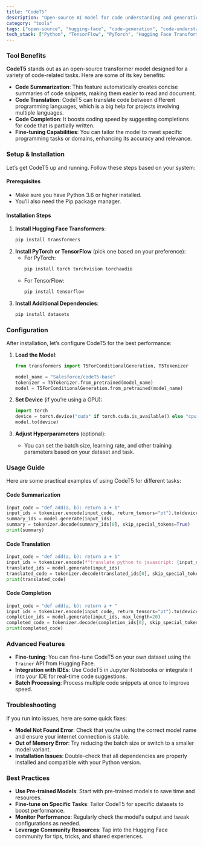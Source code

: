 ```yaml
---
title: "CodeT5"
description: "Open-source AI model for code understanding and generation, enabling developers to enhance productivity through code summarization, translation, and completion."
category: "tools"
tags: ["open-source", "hugging-face", "code-generation", "code-understanding", "research", "transformer", "NLP", "machine-learning"]
tech_stack: ["Python", "TensorFlow", "PyTorch", "Hugging Face Transformers", "Jupyter Notebook"]
---
```


### Tool Benefits
**CodeT5** stands out as an open-source transformer model designed for a variety of code-related tasks. Here are some of its key benefits:

- **Code Summarization**: This feature automatically creates concise summaries of code snippets, making them easier to read and document.
- **Code Translation**: CodeT5 can translate code between different programming languages, which is a big help for projects involving multiple languages.
- **Code Completion**: It boosts coding speed by suggesting completions for code that is partially written.
- **Fine-tuning Capabilities**: You can tailor the model to meet specific programming tasks or domains, enhancing its accuracy and relevance.

### Setup & Installation
Let’s get CodeT5 up and running. Follow these steps based on your system:

#### Prerequisites
- Make sure you have Python 3.6 or higher installed.
- You’ll also need the Pip package manager.

#### Installation Steps
1. **Install Hugging Face Transformers**:
   ```bash
   pip install transformers
   ```
2. **Install PyTorch or TensorFlow** (pick one based on your preference):
   - For PyTorch:
     ```bash
     pip install torch torchvision torchaudio
     ```
   - For TensorFlow:
     ```bash
     pip install tensorflow
     ```
3. **Install Additional Dependencies**:
   ```bash
   pip install datasets
   ```

### Configuration
After installation, let’s configure CodeT5 for the best performance:

1. **Load the Model**:
   ```python
   from transformers import T5ForConditionalGeneration, T5Tokenizer

   model_name = "Salesforce/codeT5-base"
   tokenizer = T5Tokenizer.from_pretrained(model_name)
   model = T5ForConditionalGeneration.from_pretrained(model_name)
   ```

2. **Set Device** (if you’re using a GPU):
   ```python
   import torch
   device = torch.device("cuda" if torch.cuda.is_available() else "cpu")
   model.to(device)
   ```

3. **Adjust Hyperparameters** (optional):
   - You can set the batch size, learning rate, and other training parameters based on your dataset and task.

### Usage Guide
Here are some practical examples of using CodeT5 for different tasks:

#### Code Summarization
```python
input_code = "def add(a, b): return a + b"
input_ids = tokenizer.encode(input_code, return_tensors="pt").to(device)
summary_ids = model.generate(input_ids)
summary = tokenizer.decode(summary_ids[0], skip_special_tokens=True)
print(summary)
```

#### Code Translation
```python
input_code = "def add(a, b): return a + b"
input_ids = tokenizer.encode(f"translate python to javascript: {input_code}", return_tensors="pt").to(device)
translated_ids = model.generate(input_ids)
translated_code = tokenizer.decode(translated_ids[0], skip_special_tokens=True)
print(translated_code)
```

#### Code Completion
```python
input_code = "def add(a, b): return a + "
input_ids = tokenizer.encode(input_code, return_tensors="pt").to(device)
completion_ids = model.generate(input_ids, max_length=20)
completed_code = tokenizer.decode(completion_ids[0], skip_special_tokens=True)
print(completed_code)
```

### Advanced Features
- **Fine-tuning**: You can fine-tune CodeT5 on your own dataset using the `Trainer` API from Hugging Face.
- **Integration with IDEs**: Use CodeT5 in Jupyter Notebooks or integrate it into your IDE for real-time code suggestions.
- **Batch Processing**: Process multiple code snippets at once to improve speed.

### Troubleshooting
If you run into issues, here are some quick fixes:

- **Model Not Found Error**: Check that you’re using the correct model name and ensure your internet connection is stable.
- **Out of Memory Error**: Try reducing the batch size or switch to a smaller model variant.
- **Installation Issues**: Double-check that all dependencies are properly installed and compatible with your Python version.

### Best Practices
- **Use Pre-trained Models**: Start with pre-trained models to save time and resources.
- **Fine-tune on Specific Tasks**: Tailor CodeT5 for specific datasets to boost performance.
- **Monitor Performance**: Regularly check the model's output and tweak configurations as needed.
- **Leverage Community Resources**: Tap into the Hugging Face community for tips, tricks, and shared experiences.